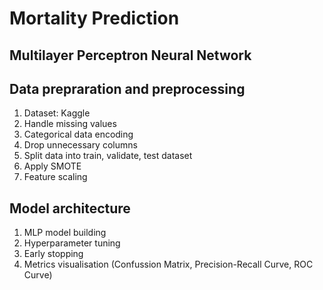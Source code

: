 # Mortality Prediction 

## Multilayer Perceptron Neural Network

## Data prepraration and preprocessing
1. Dataset: Kaggle
2. Handle missing values
3. Categorical data encoding
4. Drop unnecessary columns
5. Split data into train, validate, test dataset
6. Apply SMOTE
7. Feature scaling

## Model architecture
1. MLP model building
2. Hyperparameter tuning
3. Early stopping
4. Metrics visualisation (Confussion Matrix, Precision-Recall Curve, ROC Curve)
